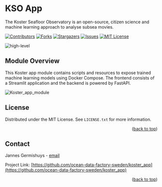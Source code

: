 # KSO App
The Koster Seafloor Observatory is an open-source, citizen science and machine learning approach to analyse subsea movies.

<!-- PROJECT SHIELDS -->
<!--
*** I'm using markdown "reference style" links for readability.
*** Reference links are enclosed in brackets [ ] instead of parentheses ( ).
*** See the bottom of this document for the declaration of the reference variables
*** for contributors-url, forks-url, etc. This is an optional, concise syntax you may use.
*** https://www.markdownguide.org/basic-syntax/#reference-style-links
-->
[![Contributors][contributors-shield]][contributors-url]
[![Forks][forks-shield]][forks-url]
[![Stargazers][stars-shield]][stars-url]
[![Issues][issues-shield]][issues-url]
[![MIT License][license-shield]][license-url]

![high-level][high-level-overview]

## Module Overview
This Koster app module contains scripts and resources to expose trained machine learning models using Docker Compose. The frontend consists of a Streamlit application and the backend is powered by FastAPI.

![Koster_app_module][Koster_app_module]


<!-- LICENSE -->
## License

Distributed under the MIT License. See `LICENSE.txt` for more information.

<p align="right">(<a href="#top">back to top</a>)</p>

<!-- CONTACT -->
## Contact

Jannes Germishuys - [email](jurie.germishuys@combine.se)

Project Link: [https://github.com/ocean-data-factory-sweden/koster_app](https://github.com/ocean-data-factory-sweden/koster_app)

<p align="right">(<a href="#top">back to top</a>)</p>

<!-- MARKDOWN LINKS & IMAGES -->
<!-- https://www.markdownguide.org/basic-syntax/#reference-style-links -->
[contributors-shield]: https://img.shields.io/github/contributors/ocean-data-factory-sweden/koster_app.svg?style=for-the-badge
[contributors-url]: https://https://github.com/ocean-data-factory-sweden/koster_app/graphs/contributors
[forks-shield]: https://img.shields.io/github/forks/ocean-data-factory-sweden/koster_app.svg?style=for-the-badge
[forks-url]: https://github.com/ocean-data-factory-sweden/koster_app/network/members
[stars-shield]: https://img.shields.io/github/stars/ocean-data-factory-sweden/koster_app.svg?style=for-the-badge
[stars-url]: https://github.com/ocean-data-factory-sweden/koster_app/stargazers
[issues-shield]: https://img.shields.io/github/issues/ocean-data-factory-sweden/koster_app.svg?style=for-the-badge
[issues-url]: https://github.com/ocean-data-factory-sweden/koster_app/issues
[license-shield]: https://img.shields.io/github/license/ocean-data-factory-sweden/koster_app.svg?style=for-the-badge
[license-url]: https://github.com/ocean-data-factory-sweden/koster_app/blob/main/LICENSE.txt

[high-level-overview]: https://github.com/ocean-data-factory-sweden/koster_data_management/blob/main/images/high-level-overview.png?raw=true "Overview of the three main modules and the components of the Koster Seafloor Observatory"

[Koster_app_module]: https://github.com/ocean-data-factory-sweden/koster_data_management/blob/main/images/Koster_app_module.png?raw=true
